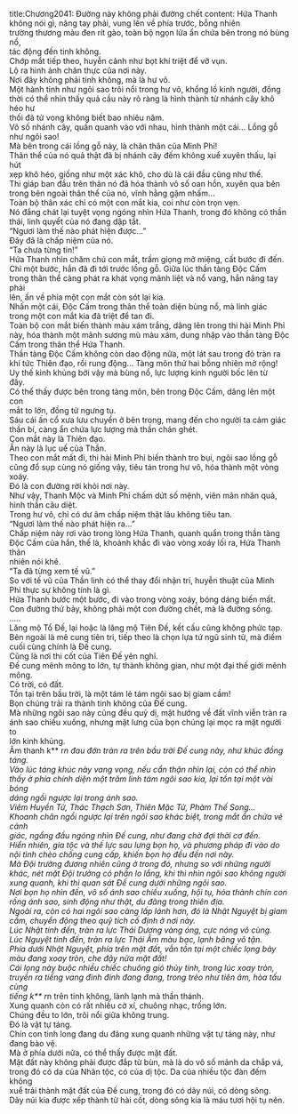 title:Chương2041: Đường này không phải đường chết
content:
Hứa Thanh không nói gì, nâng tay phải, vung lên về phía trước, bỗng nhiên<br>trường thương màu đen rít gào, toàn bộ ngọn lửa ẩn chứa bên trong nó bùng nổ,<br>tác động đến tinh không.<br>Chớp mắt tiếp theo, huyễn cảnh như bọt khí triệt để vỡ vụn.<br>Lộ ra hình ảnh chân thực của nơi này.<br>Nơi đây không phải tinh không, mà là hư vô.<br>Một hành tinh như ngôi sao trôi nổi trong hư vô, khổng lồ kinh người, đồng<br>thời có thể nhìn thấy quả cầu này rõ ràng là hình thành từ nhánh cây khô héo hư<br>thối đã tử vong không biết bao nhiêu năm.<br>Vô số nhánh cây, quấn quanh vào với nhau, hình thành một cái… Lồng gỗ<br>như ngôi sao!<br>Mà bên trong cái lồng gỗ này, là chân thân của Minh Phỉ!<br>Thân thể của nó quả thật đã bị nhánh cây đếm không xuể xuyên thấu, lại hút<br>xẹp khô héo, giống như một xác khô, cho dù là cái đầu cũng như thế.<br>Thi giáp ban đầu trên thân nó đã hóa thành vô số oan hồn, xuyên qua bên<br>trong bên ngoài thân thể của nó, vĩnh hằng gặm nhấm…<br>Toàn bộ thân xác chỉ có một con mắt kia, coi như còn trọn vẹn.<br>Nó đắng chát lại tuyệt vọng ngóng nhìn Hứa Thanh, trong đó không có thần<br>thái, linh quyết của nó đang dập tắt.<br>“Ngươi làm thế nào phát hiện được…”<br>Đây đã là chấp niệm của nó.<br>“Ta chưa từng tin!”<br>Hứa Thanh nhìn chăm chú con mắt, trầm giọng mở miệng, cất bước đi đến.<br>Chỉ một bước, hắn đã đi tới trước lồng gỗ. Giữa lúc thần tàng Độc Cấm<br>trong thân thể càng phát ra khát vọng mãnh liệt và nổ vang, hắn nâng tay phải<br>lên, ấn về phía một con mắt còn sót lại kia.<br>Nhấn một cái, Độc Cấm trong thân thể toàn diện bùng nổ, mà linh giác<br>trong một con mắt kia đã triệt để tan đi.<br>Toàn bộ con mắt biến thành màu xám trắng, dâng lên trong thi hài Minh Phỉ<br>này, hóa thành một mảnh sương mù màu xám, dung nhập vào thần tàng Độc<br>Cấm trong thân thể Hứa Thanh.<br>Thần tàng Độc Cấm không còn dao động nữa, một lát sau trong đó tràn ra<br>khí tức Thiên đạo, rồi rung động… Tàng môn thứ hai bỗng nhiên mở rộng!<br>Uy thế kinh khủng bởi vậy mà bùng nổ, lực lượng kinh người bốc lên từ<br>đây.<br>Có thể thấy được bên trong tàng môn, bên trong Độc Cấm, dâng lên một con<br>mắt to lớn, đồng tử ngưng tụ.<br>Sáu cái ấn cổ xưa lưu chuyển ở bên trong, mang đến cho người ta cảm giác<br>thần bí, càng ẩn chứa lực lượng mà thần chán ghét.<br>Con mắt này là Thiên đạo.<br>Ấn này là lục uế của Thần.<br>Theo con mắt mất đi, thi hài Minh Phỉ biến thành tro bụi, ngôi sao lồng gỗ<br>cũng đổ sụp cùng nó giống vậy, tiêu tán trong hư vô, hóa thành một vòng xoáy.<br>Đó là con đường rời khỏi nơi này.<br>Như vậy, Thanh Mộc và Minh Phỉ chấm dứt số mệnh, viên mãn nhân quả,<br>hình thần câu diệt.<br>Trong hư vô, chỉ có dư âm chấp niệm thật lâu không tiêu tan.<br>“Ngươi làm thế nào phát hiện ra…”<br>Chấp niệm này rơi vào trong lòng Hứa Thanh, quanh quẩn trong thần tàng<br>Độc Cấm của hắn, thế là, khoảnh khắc đi vào vòng xoáy lối ra, Hứa Thanh thản<br>nhiên nói khẽ.<br>“Ta đã từng xem tế vũ.”<br>So với tế vũ của Thần linh có thể thay đổi nhận tri, huyễn thuật của Minh<br>Phỉ thực sự không tính là gì.<br>Hứa Thanh bước một bước, đi vào trong vòng xoáy, bóng dáng biến mất.<br>Con đường thứ bảy, không phải một con đường chết, mà là đường sống.<br>…..<br>Lăng mộ Tổ Đế, lại hoặc là lăng mộ Tiên Đế, kết cấu cũng không phức tạp.<br>Bên ngoài là mê cung tiên tri, tiếp theo là chọn lựa tứ ngũ sinh tử, mà điểm<br>cuối cùng chính là Đế cung.<br>Cũng là nơi thi cốt của Tiên Đế yên nghỉ.<br>Đế cung mênh mông to lớn, tự thành không gian, như một đại thế giới mênh<br>mông.<br>Có trời, có đất.<br>Tồn tại trên bầu trời, là một tám lẻ tám ngôi sao bị giam cầm!<br>Bọn chúng trải ra thành tinh không của Đế cung.<br>Mà những ngôi sao này cũng đều quỷ dị, mặt hướng về đất vĩnh viễn tràn ra<br>ánh sao chiếu xuống, nhưng mặt lưng của bọn chúng lại mọc ra mặt người to<br>lớn kinh khủng.<br>Âm thanh k** r*n đau đớn tràn ra trên bầu trời Đế cung này, như khúc đồng<br>táng.<br>Vào lúc táng khúc này vang vọng, nếu cẩn thận nhìn lại, còn có thể nhìn<br>thấy ở phía chính diện một trăm linh tám ngôi sao kia, lại tồn tại một vài bóng<br>dáng ngồi ngược lại trong ánh sao.<br>Viêm Huyền Tử, Thác Thạch Sơn, Thiên Mặc Tử, Phàm Thế Song…<br>Khoanh chân ngồi ngược lại trên ngôi sao khác biệt, trong mắt ẩn chứa vẻ cảnh<br>giác, ngẩng đầu ngóng nhìn Đế cung, như đang chờ đợi thời cơ đến.<br>Hiển nhiên, gia tộc và thế lực sau lưng bọn họ, và phương pháp đi vào do<br>nội tình chèo chống cung cấp, khiến bọn họ đều đến nơi này.<br>Mà Đội trưởng đương nhiên cũng ở trong đó, nhưng so với những người<br>khác, nét mặt Đội trưởng có phần lo lắng, khi thì nhìn ngôi sao không người<br>xung quanh, khi thì quan sát Đế cung dưới những ngôi sao.<br>Nơi bọn họ nhìn đến, vô số ánh sao chiếu xuống, hội tụ, hóa thành chín con<br>rồng ánh sao, sinh động như thật, du đãng trong thiên địa.<br>Ngoài ra, còn có hai ngôi sao càng lấp lánh hơn, đó là Nhật Nguyệt bị giam<br>cầm, chuyển động theo quỹ tích cố định ở nơi này.<br>Lúc Nhật tinh đến, tràn ra lực Thái Dương vàng óng, cực nóng vô cùng.<br>Lúc Nguyệt tinh đến, tràn ra lực Thái Âm màu bạc, lạnh băng vô tận.<br>Phía dưới Nhật Nguyệt, phía trên mặt đất, vẫn tồn tại một chiếc lọng bảy<br>màu đang xoay tròn, che đậy nửa mặt đất!<br>Cái lọng này buộc nhiều chiếc chuông gió thủy tinh, trong lúc xoay tròn,<br>truyền ra tiếng vang đinh đinh đang đang, trong trẻo như tiên âm, hòa tấu cùng<br>tiếng k** r*n trên tinh không, lành lạnh mà thần thánh.<br>Xung quanh còn có rất nhiều cờ xí, chuông nhạc, trống lớn.<br>Chúng đều to lớn, trôi nổi giữa không trung.<br>Đó là vật tự táng.<br>Chín con tinh long đang du đãng xung quanh những vật tự táng này, như<br>đang bào vệ.<br>Mà ở phía dưới nữa, có thể thấy được mặt đất.<br>Mặt đất này không phải được đắp từ bùn, mà là do vô số mảnh da chắp vá,<br>trong đó có da của Nhân tộc, có của dị tộc. Da của nhiều tộc đàn đếm không<br>xuể trải thành mặt đất của Đế cung, trong đó có dãy núi, có dòng sông.<br>Dãy núi kia được xếp thành từ hài cốt, dòng sông kia là máu tươi hội tụ nên.